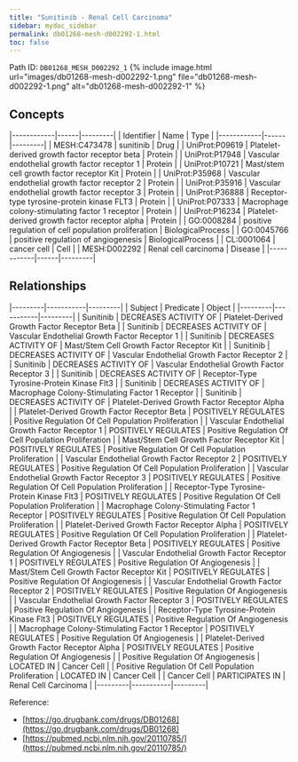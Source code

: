 ```yaml
---
title: "Sunitinib - Renal Cell Carcinoma"
sidebar: mydoc_sidebar
permalink: db01268-mesh-d002292-1.html
toc: false 
---
```



Path ID: `DB01268_MESH_D002292_1`
{% include image.html url="images/db01268-mesh-d002292-1.png" file="db01268-mesh-d002292-1.png" alt="db01268-mesh-d002292-1" %}

## Concepts

|------------|------|---------|
| Identifier | Name | Type    |
|------------|------|---------|
| MESH:C473478 | sunitinib | Drug |
| UniProt:P09619 | Platelet-derived growth factor receptor beta | Protein |
| UniProt:P17948 | Vascular endothelial growth factor receptor 1 | Protein |
| UniProt:P10721 | Mast/stem cell growth factor receptor Kit | Protein |
| UniProt:P35968 | Vascular endothelial growth factor receptor 2 | Protein |
| UniProt:P35916 | Vascular endothelial growth factor receptor 3 | Protein |
| UniProt:P36888 | Receptor-type tyrosine-protein kinase FLT3 | Protein |
| UniProt:P07333 | Macrophage colony-stimulating factor 1 receptor | Protein |
| UniProt:P16234 | Platelet-derived growth factor receptor alpha | Protein |
| GO:0008284 | positive regulation of cell population proliferation | BiologicalProcess |
| GO:0045766 | positive regulation of angiogenesis | BiologicalProcess |
| CL:0001064 | cancer cell | Cell |
| MESH:D002292 | Renal cell carcinoma | Disease |
|------------|------|---------|

## Relationships

|---------|-----------|---------|
| Subject | Predicate | Object  |
|---------|-----------|---------|
| Sunitinib | DECREASES ACTIVITY OF | Platelet-Derived Growth Factor Receptor Beta |
| Sunitinib | DECREASES ACTIVITY OF | Vascular Endothelial Growth Factor Receptor 1 |
| Sunitinib | DECREASES ACTIVITY OF | Mast/Stem Cell Growth Factor Receptor Kit |
| Sunitinib | DECREASES ACTIVITY OF | Vascular Endothelial Growth Factor Receptor 2 |
| Sunitinib | DECREASES ACTIVITY OF | Vascular Endothelial Growth Factor Receptor 3 |
| Sunitinib | DECREASES ACTIVITY OF | Receptor-Type Tyrosine-Protein Kinase Flt3 |
| Sunitinib | DECREASES ACTIVITY OF | Macrophage Colony-Stimulating Factor 1 Receptor |
| Sunitinib | DECREASES ACTIVITY OF | Platelet-Derived Growth Factor Receptor Alpha |
| Platelet-Derived Growth Factor Receptor Beta | POSITIVELY REGULATES | Positive Regulation Of Cell Population Proliferation |
| Vascular Endothelial Growth Factor Receptor 1 | POSITIVELY REGULATES | Positive Regulation Of Cell Population Proliferation |
| Mast/Stem Cell Growth Factor Receptor Kit | POSITIVELY REGULATES | Positive Regulation Of Cell Population Proliferation |
| Vascular Endothelial Growth Factor Receptor 2 | POSITIVELY REGULATES | Positive Regulation Of Cell Population Proliferation |
| Vascular Endothelial Growth Factor Receptor 3 | POSITIVELY REGULATES | Positive Regulation Of Cell Population Proliferation |
| Receptor-Type Tyrosine-Protein Kinase Flt3 | POSITIVELY REGULATES | Positive Regulation Of Cell Population Proliferation |
| Macrophage Colony-Stimulating Factor 1 Receptor | POSITIVELY REGULATES | Positive Regulation Of Cell Population Proliferation |
| Platelet-Derived Growth Factor Receptor Alpha | POSITIVELY REGULATES | Positive Regulation Of Cell Population Proliferation |
| Platelet-Derived Growth Factor Receptor Beta | POSITIVELY REGULATES | Positive Regulation Of Angiogenesis |
| Vascular Endothelial Growth Factor Receptor 1 | POSITIVELY REGULATES | Positive Regulation Of Angiogenesis |
| Mast/Stem Cell Growth Factor Receptor Kit | POSITIVELY REGULATES | Positive Regulation Of Angiogenesis |
| Vascular Endothelial Growth Factor Receptor 2 | POSITIVELY REGULATES | Positive Regulation Of Angiogenesis |
| Vascular Endothelial Growth Factor Receptor 3 | POSITIVELY REGULATES | Positive Regulation Of Angiogenesis |
| Receptor-Type Tyrosine-Protein Kinase Flt3 | POSITIVELY REGULATES | Positive Regulation Of Angiogenesis |
| Macrophage Colony-Stimulating Factor 1 Receptor | POSITIVELY REGULATES | Positive Regulation Of Angiogenesis |
| Platelet-Derived Growth Factor Receptor Alpha | POSITIVELY REGULATES | Positive Regulation Of Angiogenesis |
| Positive Regulation Of Angiogenesis | LOCATED IN | Cancer Cell |
| Positive Regulation Of Cell Population Proliferation | LOCATED IN | Cancer Cell |
| Cancer Cell | PARTICIPATES IN | Renal Cell Carcinoma |
|---------|-----------|---------|

Reference: 
  - [https://go.drugbank.com/drugs/DB01268](https://go.drugbank.com/drugs/DB01268)
  - [https://pubmed.ncbi.nlm.nih.gov/20110785/](https://pubmed.ncbi.nlm.nih.gov/20110785/)
